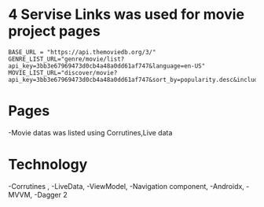   
  # 4 Servise Links was used for movie project pages
    BASE_URL = "https://api.themoviedb.org/3/"
    GENRE_LIST_URL="genre/movie/list?api_key=3bb3e67969473d0cb4a48a0dd61af747&language=en-US"
    MOVIE_LIST_URL="discover/movie?api_key=3bb3e67969473d0cb4a48a0dd61af747&sort_by=popularity.desc&include_adult=false&include_video=false&page=1"
  # Pages 
   -Movie datas was listed using Corrutines,Live data
   
 # Technology 
   -Corrutines ,
   -LiveData,
   -ViewModel,
   -Navigation component,
   -Androidx,
   -MVVM,
   -Dagger 2
  
